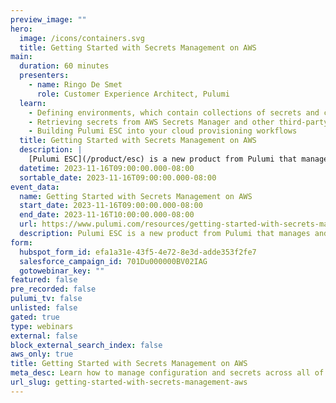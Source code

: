 ```yaml
---
preview_image: ""
hero:
  image: /icons/containers.svg
  title: Getting Started with Secrets Management on AWS
main:
  duration: 60 minutes
  presenters:
    - name: Ringo De Smet
      role: Customer Experience Architect, Pulumi
  learn:
    - Defining environments, which contain collections of secrets and configuration.
    - Retrieving secrets from AWS Secrets Manager and other third-party sources.
    - Building Pulumi ESC into your cloud provisioning workflows
  title: Getting Started with Secrets Management on AWS
  description: |
    [Pulumi ESC](/product/esc) is a new product from Pulumi that manages and tames secrets and configuration complexity across all of your cloud infrastructure and application environments. Pulumi ESC is a new category of configuration-as-code product that enables teams to aggregate secrets and configurations from many sources, manage hierarchical collections of configurations and secrets (“environments”), and consume those configurations and secrets from a variety of different infrastructure and application services.
  datetime: 2023-11-16T09:00:00.000-08:00
  sortable_date: 2023-11-16T09:00:00.000-08:00
event_data:
  name: Getting Started with Secrets Management on AWS
  start_date: 2023-11-16T09:00:00.000-08:00
  end_date: 2023-11-16T10:00:00.000-08:00
  url: https://www.pulumi.com/resources/getting-started-with-secrets-management-aws
  description: Pulumi ESC is a new product from Pulumi that manages and tames secrets and configuration complexity across all of your cloud infrastructure and application environments. Pulumi ESC is a new category of configuration-as-code product that enables teams to aggregate secrets and configurations from many sources, manage hierarchical collections of configurations and secrets (“environments”), and consume those configurations and secrets from a variety of different infrastructure and application services.
form:
  hubspot_form_id: efa1a31e-43f5-4e72-8e3d-adde353f2fe7
  salesforce_campaign_id: 701Du000000BV02IAG
  gotowebinar_key: ""
featured: false
pre_recorded: false
pulumi_tv: false
unlisted: false
gated: true
type: webinars
external: false
block_external_search_index: false
aws_only: true
title: Getting Started with Secrets Management on AWS
meta_desc: Learn how to manage configuration and secrets across all of your AWS environments with Pulumi ESC and AWS Secrets Manager.
url_slug: getting-started-with-secrets-management-aws
---
```


